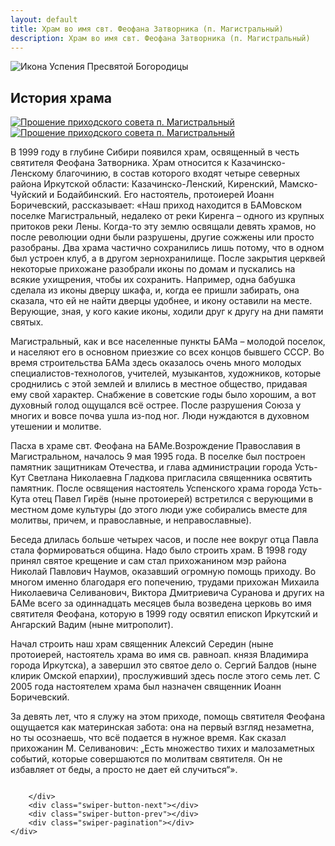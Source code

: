 ```yaml
---
layout: default
title: Храм во имя свт. Феофана Затворника (п. Магистральный)
description: Храм во имя свт. Феофана Затворника (п. Магистральный)
---
```


<div class="container-icon">
    <img class="icon" src="{{ '/assets/img/feofan.jpg' | relative_url }}" alt="Икона Успения Пресвятой Богородицы">
</div>
<h2 class="body-header">История храма</h2>
<div class="container-image-history_1">
    <a class="colorbox" href="{{ '/assets/img/history-img/Untitled-1.jpg' | relative_url }}">
        <img class="image-history_1" src="{{ '/assets/img/history-img/Untitled-1.jpg' | relative_url }}"
            alt="Прошение приходского совета п. Магистральный">
    </a>
</div>
<div class="container-image-history_2">
    <a class="colorbox" href="{{ '/assets/img/history-img/Untitled-2.jpg' | relative_url }}">
        <img class="image-history_2" src="{{ '/assets/img/history-img/Untitled-2.jpg' | relative_url }}"
            alt="Прошение приходского совета п. Магистральный">
    </a>
</div>
<div class="lorem">
    <p>
        В 1999 году в глубине Сибири появился храм, освященный в честь святителя Феофана Затворника. Храм относится к
        Казачинско-Ленскому благочинию, в состав которого входят четыре северных района Иркутской области:
        Казачинско-Ленский, Киренский, Мамско-Чуйский и Бодайбинский. Его настоятель, протоиерей Иоанн Боричевский,
        рассказывает: «Наш приход находится в БАМовском поселке Магистральный, недалеко от реки Киренга – одного из
        крупных притоков реки Лены. Когда-то эту землю освящали девять храмов, но после революции одни были разрушены,
        другие сожжены или просто разобраны. Два храма частично сохранились лишь потому, что в одном был устроен клуб, а
        в другом зернохранилище. После закрытия церквей некоторые прихожане разобрали иконы по домам и пускались на
        всякие ухищрения, чтобы их сохранить. Например, одна бабушка сделала из иконы дверцу шкафа, и, когда ее пришли
        забирать, она сказала, что ей не найти дверцы удобнее, и икону оставили на месте. Верующие, зная, у кого какие
        иконы, ходили друг к другу на дни памяти святых.
    </p>
    <p>
        Магистральный, как и все населенные пункты БАМа – молодой поселок, и населяют его в основном приезжие со всех
        концов бывшего СССР. Во время строительства БАМа здесь оказалось очень много молодых специалистов-технологов,
        учителей, музыкантов, художников, которые сроднились с этой землей и влились в местное общество, придавая ему
        свой характер. Снабжение в советские годы было хорошим, а вот духовный голод ощущался всё острее. После
        разрушения Союза у многих и вовсе почва ушла из-под ног. Люди нуждаются в духовном утешении и молитве.
    </p>
    <p>
        Пасха в храме свт. Феофана на БАМе.Возрождение Православия в Магистральном, началось 9 мая 1995 года. В поселке
        был построен памятник защитникам Отечества, и глава администрации города Усть-Кут Светлана Николаевна Гладкова
        пригласила священника освятить памятник. После освящения настоятель Успенского храма города Усть-Кута отец Павел
        Гирёв (ныне протоиерей) встретился с верующими в местном доме культуры (до этого люди уже собирались вместе для
        молитвы, причем, и православные, и неправославные).
    </p>
    <p>
        Беседа длилась больше четырех часов, и после нее вокруг отца Павла стала формироваться община. Надо было строить
        храм. В 1998 году принял святое крещение и сам стал прихожанином мэр района Николай Павлович Наумов, оказавший
        огромную помощь приходу. Во многом именно благодаря его попечению, трудами прихожан Михаила Николаевича
        Селиванович, Виктора Дмитриевича Суранова и других на БАМе всего за одиннадцать месяцев была возведена церковь
        во имя святителя Феофана, которую в 1999 году освятил епископ Иркутский и Ангарский Вадим (ныне митрополит).
    </p>
    <p>
        Начал строить наш храм священник Алексий Середин (ныне протоиерей, настоятель храма во имя св. равноап. князя
        Владимира города Иркутска), а завершил это святое дело о. Сергий Балдов (ныне клирик Омской епархии),
        прослуживший здесь после этого семь лет. С 2005 года настоятелем храма был назначен священник Иоанн Боричевский.
    </p>
    <p>
        За девять лет, что я служу на этом приходе, помощь святителя Феофана ощущается как материнская забота: она на
        первый взгляд незаметна, но ты осознаешь, что всё подается в нужное время. Как сказал прихожанин М. Селиванович:
        „Есть множество тихих и малозаметных событий, которые совершаются по молитвам святителя. Он не избавляет от
        беды, а просто не дает ей случиться“».
    </p>

</div>

<div class="container-slider">
    <div class="image-slider swiper-container">
        <div class="image-slider_wrapper swiper-wrapper">
            <div class="image-slider_slide swiper-slide">
                <div class="image-slider_image">
                    <a class="group fade" href="{{ '/assets/img/history-img/Untitled-3.jpg' | relative_url }}">
                        <img class="fade" src="{{ '/assets/img/history-img/Untitled-3.jpg' | relative_url }}" alt="">
                    </a>
                </div>
            </div>
            <div class="image-slider_slide swiper-slide">
                <div class="image-slider_image">
                    <a class="group fade" href="{{ '/assets/img/history-img/Untitled-4.jpg' | relative_url }}">
                        <img class="fade" src="{{ '/assets/img/history-img/Untitled-4.jpg' | relative_url }}" alt="">
                    </a>
                </div>
            </div>
            <div class="image-slider_slide swiper-slide">
                <div class="image-slider_image">
                    <a class="group fade" href="{{ '/assets/img/history-img/Untitled-5.jpg' | relative_url }}">
                        <img class="fade" src="{{ '/assets/img/history-img/Untitled-5.jpg' | relative_url }}" alt="">
                    </a>
                </div>
            </div>
            <div class="image-slider_slide swiper-slide">
                <div class="image-slider_image">
                    <a class="group fade" href="{{ '/assets/img/history-img/Untitled-6.jpg' | relative_url }}">
                        <img class="fade" src="{{ '/assets/img/history-img/Untitled-6.jpg' | relative_url }}" alt="">
                    </a>
                </div>
            </div>
            <div class="image-slider_slide swiper-slide">
                <div class="image-slider_image">
                    <a class="group fade" href="{{ '/assets/img/history-img/Untitled-7.jpg' | relative_url }}">
                        <img class="fade" src="{{ '/assets/img/history-img/Untitled-7.jpg' | relative_url }}" alt="">
                    </a>
                </div>
            </div>
            <div class="image-slider_slide swiper-slide">
                <div class="image-slider_image">
                    <a class="group fade" href="{{ '/assets/img/history-img/Untitled-8.jpg' | relative_url }}">
                        <img class="fade" src="{{ '/assets/img/history-img/Untitled-8.jpg' | relative_url }}" alt="">
                    </a>
                </div>
            </div>
            <div class="image-slider_slide swiper-slide">
                <div class="image-slider_image">
                    <a class="group fade" href="{{ '/assets/img/history-img/Untitled-9.jpg' | relative_url }}">
                        <img class="fade" src="{{ '/assets/img/history-img/Untitled-9.jpg' | relative_url }}" alt="">
                    </a>
                </div>
            </div>
            <div class="image-slider_slide swiper-slide">
                <div class="image-slider_image">
                    <a class="group fade" href="{{ '/assets/img/history-img/Untitled-10.jpg' | relative_url }}">
                        <img class="fade" src="{{ '/assets/img/history-img/Untitled-10.jpg' | relative_url }}" alt="">
                    </a>
                </div>
            </div>
            <div class="image-slider_slide swiper-slide">
                <div class="image-slider_image">
                    <a class="group fade" href="{{ '/assets/img/history-img/Untitled-11.jpg' | relative_url }}">
                        <img class="fade" src="{{ '/assets/img/history-img/Untitled-11.jpg' | relative_url }}" alt="">
                    </a>
                </div>
            </div>
            <div class="image-slider_slide swiper-slide">
                <div class="image-slider_image">
                    <a class="group fade" href="{{ '/assets/img/history-img/Untitled-12.jpg' | relative_url }}">
                        <img class="fade" src="{{ '/assets/img/history-img/Untitled-12.jpg' | relative_url }}" alt="">
                    </a>
                </div>
            </div>
            <div class="image-slider_slide swiper-slide">
                <div class="image-slider_image">
                    <a class="group fade" href="{{ '/assets/img/history-img/Untitled-13.jpg' | relative_url }}">
                        <img class="fade" src="{{ '/assets/img/history-img/Untitled-13.jpg' | relative_url }}" alt="">
                    </a>
                </div>
            </div>
            <div class="image-slider_slide swiper-slide">
                <div class="image-slider_image">
                    <a class="group fade" href="{{ '/assets/img/history-img/Untitled-14.jpg' | relative_url }}">
                        <img class="fade" src="{{ '/assets/img/history-img/Untitled-14.jpg' | relative_url }}" alt="">
                    </a>
                </div>
            </div>
            <div class="image-slider_slide swiper-slide">
                <div class="image-slider_image">
                    <a class="group fade" href="{{ '/assets/img/history-img/Untitled-1.jpg' | relative_url }}">
                        <img class="fade" src="{{ '/assets/img/history-img/Untitled-1.jpg' | relative_url }}" alt="">
                    </a>
                </div>
            </div>
            <div class="image-slider_slide swiper-slide">
                <div class="image-slider_image">
                    <a class="group fade" href="{{ '/assets/img/history-img/Untitled-2.jpg' | relative_url }}">
                        <img class="fade" src="{{ '/assets/img/history-img/Untitled-2.jpg' | relative_url }}" alt="">
                    </a>
                </div>
            </div>

        </div>
        <div class="swiper-button-next"></div>
        <div class="swiper-button-prev"></div>
        <div class="swiper-pagination"></div>
    </div>

</div>
